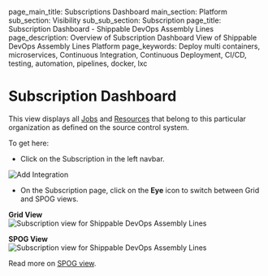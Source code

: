 page_main_title: Subscriptions Dashboard
main_section: Platform
sub_section: Visibility
sub_sub_section: Subscription
page_title: Subscription Dashboard - Shippable DevOps Assembly Lines
page_description: Overview of Subscription Dashboard View of Shippable DevOps Assembly Lines Platform
page_keywords: Deploy multi containers, microservices, Continuous Integration, Continuous Deployment, CI/CD, testing, automation, pipelines, docker, lxc

# Subscription Dashboard

This view displays all [Jobs](/platform/workflow/job/overview) and [Resources](/platform/workflow/resource/overview) that belong to this particular organization as defined on the source control system.

To get here:

* Click on the Subscription in the left navbar.

<img src="/images/getting-started/account-settings.png" alt="Add Integration">

* On the Subscription page, click on the **Eye** icon to switch between Grid and SPOG views.

**Grid View**
<img src="/images/platform/visibility/subscription-dash-view.jpg" alt="Subscription view for Shippable DevOps Assembly Lines" style="vertical-align: middle;display: block;margin-left: auto;margin-right: auto;"/>

**SPOG View**
<img src="/images/platform/visibility/subscription-dash-spog-view.jpg" alt="Subscription view for Shippable DevOps Assembly Lines" style="vertical-align: middle;display: block;margin-left: auto;margin-right: auto;"/>

Read more on [SPOG view](/platform/visibility/single-pane-of-glass-spog/).
